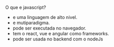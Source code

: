 O que e javascript?
- e uma linguagem de alto nivel.
- e mutiparadigma.
- pode ser executada no navegador.
- tem o react, vue e angular como frameworks.
- pode ser usada no backend com o nodeJs
